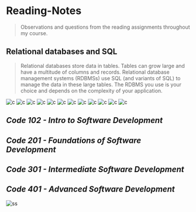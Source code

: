 # Reading-Notes

>Observations and questions from the reading assignments throughout my course.

## Relational databases and SQL
 >Relational databases store data in tables. Tables can grow large and have a multitude of columns and records. Relational database management systems (RDBMSs) use SQL (and variants of SQL) to manage the data in these large tables. The RDBMS you use is your choice and depends on the complexity of your application.

 ![c](./screenShots/Screenshot%20sql-1.png)
 ![c](./screenShots/Screenshot%20sql-2.png)
 ![c](./screenShots/Screenshot%20sql-3.png)
 ![c](./screenShots/Screenshot%20sql-4.png)
 ![c](./screenShots/Screenshot%20sql-5.png)
 ![c](./screenShots/Screenshot%20sql-6.png)
 ![c](./screenShots/Screenshot%20sql-13.png)
 ![c](./screenShots/Screenshot%20sql-14.png)
 ![c](./screenShots/Screenshot%20sql-15.png)
 ![c](./screenShots/Screenshot%20sql-16.png)
 ![c](./screenShots/Screenshot%20sql-17.png)
 ![c](./screenShots/Screenshot%20sql-18.png)





## *Code 102 - Intro to Software Development*
## *Code 201 - Foundations of Software Development*
## *Code 301 - Intermediate Software Development*
## *Code 401 - Advanced Software Development*

![ss](https://bnz05pap001files.storage.live.com/y4mShSP1D7VvP9pi6zvK6iW2anUScHFq0NenvdY1rnzj-PgrPp3NCbMc1LFGoK7FLsF4-dwcg4a9p5UUqRtQlRdv8cVOymWo8COpxVjDoz7lhufXZjaAguJK3MjlYQGRNXeN7qUXw-i_ALZlwRvya04DP_wJoBkt96jx099wJS22kwjlrj-CAg9kajaI6jA_mmO?encodeFailures=1&width=831&height=807)


